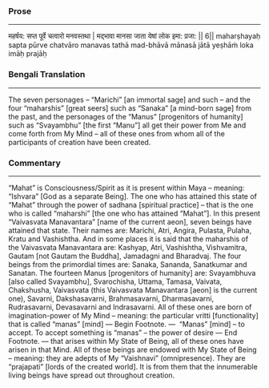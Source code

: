 ### Prose 
 --- 
महर्षय: सप्त पूर्वे चत्वारो मनवस्तथा |
मद्भावा मानसा जाता येषां लोक इमा: प्रजा: || 6||
maharṣhayaḥ sapta pūrve chatvāro manavas tathā
mad-bhāvā mānasā jātā yeṣhāṁ loka imāḥ prajāḥ

### Bengali Translation 
 --- 
The seven personages – “Marichi” [an immortal sage] and such – and the four “maharshis” [great seers] such as “Sanaka” [a mind-born sage] from the past, and the personages of the “Manus” [progenitors of humanity] such as “Svayambhu” [the first “Manu”] all get their power from Me and come forth from My Mind – all of these ones from whom all of the participants of creation have been created.

### Commentary 
 --- 
“Mahat” is Consciousness/Spirit as it is present within Maya – meaning: “Ishvara” [God as a separate Being]. The one who has attained this state of “Mahat” through the power of sadhana [spiritual practice] – that is the one who is called “maharshi” [the one who has attained “Mahat”]. In this present “Vaivasvata Manavantara” [name of the current aeon], seven beings have attained that state. Their names are: Marichi, Atri, Angira, Pulasta, Pulaha, Kratu and Vashishtha. And in some places it is said that the maharshis of the Vaivasvata Manavantara are: Kashyap, Atri, Vashishtha, Vishvamitra, Gautam [not Gautam the Buddha], Jamadagni and Bharadvaj. The four beings from the primordial times are: Sanaka, Sananda, Sanatkumar and Sanatan. The fourteen Manus [progenitors of humanity] are: Svayambhuva [also called Svayambhu], Svarochisha, Uttama, Tamasa, Vaivata, Chakshusha, Vaivasvata (this Vaivasvata Manavantara [aeon] is the current one), Savarni, Dakshasavarni, Brahmasavarni, Dharmasavarni, Rudrasavarni, Devasavarni and Indrasavarni. All of these ones are born of imagination-power of My Mind – meaning: the particular vritti [functionality] that is called “manas” [mind] — Begin Footnote. —  “Manas” [mind] – to accept. To accept something is “manas” – the power of desire — End Footnote. — that arises within My State of Being, all of these ones have arisen in that Mind. All of these beings are endowed with My State of Being – meaning: they are adepts of My “Vaishnavi” (omnipresence). They are “prajapati” [lords of the created world]. It is from them that the innumerable living beings have spread out throughout creation.